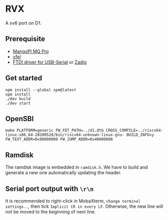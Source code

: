 # RVX

A xv6 port on D1.

## Prerequisite

- [MangoPI MQ Pro](https://mangopi.org/mangopi_mqpro)
- [xfel](https://github.com/xboot/xfel/releases)
- [FTDI driver for USB-Serial](https://ftdichip.com/drivers/) or [Zadig](https://zadig.akeo.ie/)

## Get started 
```
npm install --global xpm@latest
xpm install
./dev build
./dev start
```

## OpenSBI

```
make PLATFORM=generic FW_FDT_PATH=../d1.dtb CROSS_COMPILE=../riscv64-linux-x86_64-20200528/bin/riscv64-unknown-linux-gnu- BUILD_INFO=y FW_TEXT_ADDR=0x80000000 FW_JUMP_ADDR=0x40000000
```

## Ramdisk

The ramdisk image is embedded in `ramdisk.h`. We have to build and generate a new one automatically updating the header.

## Serial port output with `\r\n`

It is recommended to right-click in MobaXterm, `change terminal settings..`, then tick `Implicit CR in every LF`. Otherwise, the new line will not be moved to the beginning of next line.
